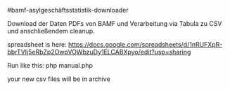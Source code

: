 #bamf-asylgeschäftsstatistik-downloader

Download der Daten PDFs von BAMF und Verarbeitung via Tabula zu CSV und anschließendem cleanup.

spreadsheet is here: https://docs.google.com/spreadsheets/d/1nRUFXpR-bbrTVIj5eRbZp2OwpVOWbzuDy1ELCABXpyo/edit?usp=sharing

Run like this: php manual.php

your new csv files will be in archive


